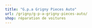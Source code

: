 ```yaml
---
title: "G.p.a Grigny Pieces Auto"
url: /grigny/g-p-a-grigny-pieces-auto/
shop: réparation de voitures
---
```

